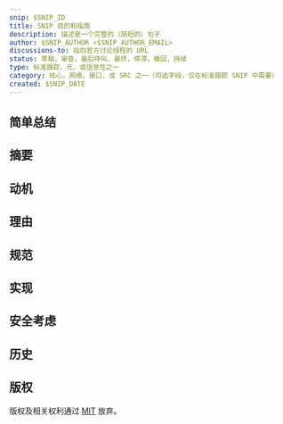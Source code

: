 ```yaml
---
snip: $SNIP_ID
title: SNIP 目的和指南
description: 描述是一个完整的（简短的）句子
author: $SNIP_AUTHOR <$SNIP_AUTHOR_EMAIL>
discussions-to: 指向官方讨论线程的 URL
status: 草稿，审查，最后呼叫，最终，停滞，撤回，持续
type: 标准跟踪，元，或信息性之一
category: 核心，网络，接口，或 SRC 之一（可选字段，仅在标准跟踪 SNIP 中需要）
created: $SNIP_DATE
---
```


<!-- 参考: <https://github.com/starknet-io/SNIPs/blob/main/SNIPS/snip-1.md#snip-header-preamble> -->

## 简单总结

## 摘要

## 动机

## 理由

## 规范

## 实现

## 安全考虑

## 历史

## 版权

版权及相关权利通过 [MIT](../LICENSE) 放弃。